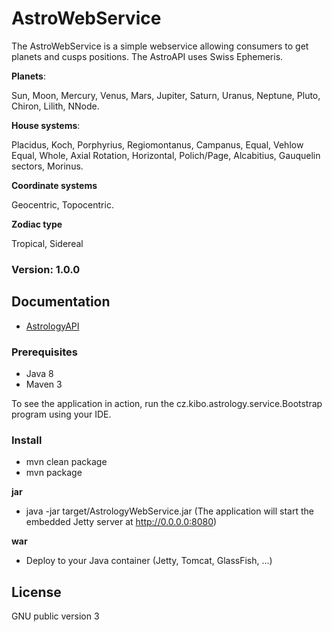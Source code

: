 # AstroWebService
The AstroWebService is a simple webservice allowing consumers to get planets and cusps positions. The AstroAPI uses Swiss Ephemeris.

**Planets**:

Sun, Moon, Mercury, Venus, Mars, Jupiter, Saturn, Uranus, Neptune, Pluto, Chiron, Lilith, NNode.

**House systems**:

Placidus, Koch, Porphyrius, Regiomontanus, Campanus, Equal, Vehlow Equal, Whole, Axial Rotation, Horizontal, Polich/Page, Alcabitius, Gauquelin sectors, Morinus.

**Coordinate systems**

Geocentric, Topocentric.

**Zodiac type**

Tropical, Sidereal

### Version: 1.0.0

## Documentation
- [AstrologyAPI](http://docs.astrologyapi.apiary.io)

### Prerequisites
- Java 8
- Maven 3	

To see the application in action, run the cz.kibo.astrology.service.Bootstrap program using your IDE.

### Install
- mvn clean package
- mvn package

**jar**
- java -jar target/AstrologyWebService.jar
(The application will start the embedded Jetty server at http://0.0.0.0:8080)

**war**
- Deploy to your Java container (Jetty, Tomcat, GlassFish, ...)

## License
GNU public version 3